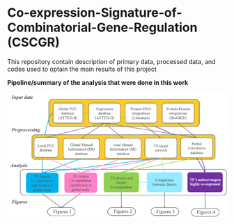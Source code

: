 # Co-expression-Signature-of-Combinatorial-Gene-Regulation (CSCGR)
This repository contain description of primary data, processed data, and codes used to optain the main results of this project 

**Pipeline/summary of the analysis that were done in this work**


<img src="_img/Pipeline_paper.png" alt="Pipeline Overview" width="550"/> 



